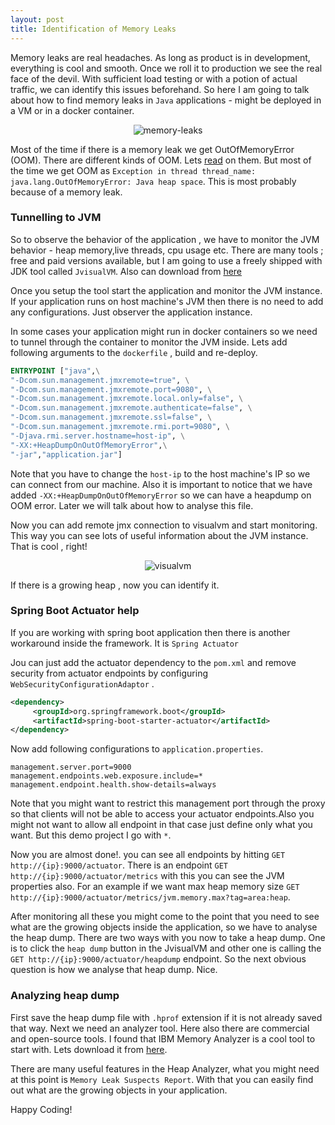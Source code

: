 ```yaml
---
layout: post
title: Identification of Memory Leaks
---
```


Memory leaks are real headaches. As long as product is in development, everything is cool and smooth. Once we roll it to production we see the real face of the devil. With sufficient load testing or with a potion of actual traffic, we can identify this issues beforehand. So here I am going to talk about how to find memory leaks in `Java` applications - might be deployed in a VM or in a docker container.

<p align="center">
<img src="{{ site.url }}/assets/img/memory-leaks.jpeg"
     alt="memory-leaks"
     style="float: center;" />
</p>

Most of the time if there is a memory leak we get OutOfMemoryError (OOM). There are different kinds of OOM. Lets [read](https://docs.oracle.com/javase/8/docs/technotes/guides/troubleshoot/memleaks002.html#:~:text=OutOfMemoryError%20exception.,object%20in%20the%20Java%20heap.&text=In%20a%20rare%20instance%2C%20a,little%20memory%20is%20being%20freed.) on them. But most of the time we get OOM as `Exception in thread thread_name: java.lang.OutOfMemoryError: Java heap space`. This is most probably because of a memory leak.

### Tunnelling to JVM

So to observe the behavior of the application , we have to monitor the JVM behavior - heap memory,live threads, cpu usage etc. There are many tools ; free and paid versions available, but I am going to use a freely shipped with JDK tool called `JvisualVM`. Also can download from [here](https://visualvm.github.io/)

Once you setup the tool start the application and monitor the JVM instance. If your application runs on host machine's JVM then there is no need to add any configurations. Just observer the application instance.

In some cases your application might run in docker containers so we need to tunnel through the container to monitor the JVM inside. Lets add following arguments to the `dockerfile` , build and re-deploy.

```dockerfile
ENTRYPOINT ["java",\
"-Dcom.sun.management.jmxremote=true", \
"-Dcom.sun.management.jmxremote.port=9080", \
"-Dcom.sun.management.jmxremote.local.only=false", \
"-Dcom.sun.management.jmxremote.authenticate=false", \
"-Dcom.sun.management.jmxremote.ssl=false", \
"-Dcom.sun.management.jmxremote.rmi.port=9080", \
"-Djava.rmi.server.hostname=host-ip", \
"-XX:+HeapDumpOnOutOfMemoryError",\
"-jar","application.jar"]
```

Note that you have to change the `host-ip` to the host machine's IP so we can connect from our machine. Also it is important to notice that we have added `-XX:+HeapDumpOnOutOfMemoryError` so we can have a heapdump on OOM error. Later we will talk about how to analyse this file.

Now you can add remote jmx connection to visualvm and start monitoring. This way you can see lots of useful information about the JVM instance. That is cool , right!

<p align="center">
<img src="{{ site.url }}/assets/img/visualvm.jpg"
     alt="visualvm"
     style="float: center;" />
</p>

If there is a growing heap , now you can identify it.

### Spring Boot Actuator help

If you are working with spring boot application then there is another workaround inside the framework. It is `Spring Actuator`

Jou can just add the actuator dependency to the `pom.xml` and remove security from actuator endpoints by configuring `WebSecurityConfigurationAdaptor` .

```xml
<dependency>
     <groupId>org.springframework.boot</groupId>
     <artifactId>spring-boot-starter-actuator</artifactId>
</dependency>
```

Now add following configurations to `application.properties`.

```properties
management.server.port=9000
management.endpoints.web.exposure.include=*
management.endpoint.health.show-details=always
```

Note that you might want to restrict this management port through the proxy so that clients will not be able to access your actuator endpoints.Also you might not want to allow all endpoint in that case just define only what you want. But this demo project I go with `*`.

Now you are almost done!. you can see all endpoints by hitting `GET http://{ip}:9000/actuator`. There is an endpoint `GET http://{ip}:9000/actuator/metrics` with this you can see the JVM properties also. For an example if we want max heap memory size `GET http://{ip}:9000/actuator/metrics/jvm.memory.max?tag=area:heap`.

After monitoring all these you might come to the point that you need to see what are the growing objects inside the application, so we have to analyse the heap dump. There are two ways with you now to take a heap dump. One is to click the `heap dump` button in the JvisualVM and other one is calling the `GET http://{ip}:9000/actuator/heapdump` endpoint. So the next obvious question is how we analyse that heap dump. Nice.

### Analyzing heap dump

First save the heap dump file with `.hprof` extension if it is not already saved that way. Next we need an analyzer tool. Here also there are commercial and open-source tools. I found that IBM Memory Analyzer is a cool tool to start with. Lets download it from [here](https://www.ibm.com/support/pages/ibm-heapanalyzer).

There are many useful features in the Heap Analyzer, what you might need at this point is `Memory Leak Suspects Report`. With that you can easily find out what are the growing objects in your application.

Happy Coding!
